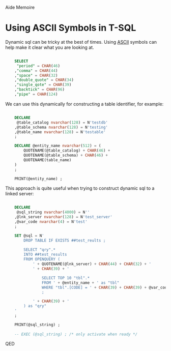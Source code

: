 Aide Memoire

Using ASCII Symbols in T-SQL 
============================ 

Dynamic sql can be tricky at the best of times. Using [ASCII](https://www.asciitable.com) symbols can help make it clear what you are looking at. 

```sql 

    SELECT 
     "period" = CHAR(46) 
    ,"comma" = CHAR(44) 
    ,"space" = CHAR(32)
    ,"double_quote" = CHAR(34) 
    ,"single_qote" = CHAR(39) 
    ,"backtick" = CHAR(96) 
    ,"pipe" = CHAR(124) 

``` 

We can use this dynamically for constructing a table identifier, for example: 

```sql 

    DECLARE 
     @table_catalog nvarchar(128) = N'testdb' 
    ,@table_schema nvarchar(128) = N'testing' 
    ,@table_name nvarchar(128) = N'testable' 
    ; 

    DECLARE @entity_name nvarchar(512) = (
        QUOTENAME(@table_catalog) + CHAR(46) + 
        QUOTENAME(@table_schema) + CHAR(46) + 
        QUOTENAME(table_name) 
    ) 
    ; 

    PRINT(@entity_name) ; 

``` 

This approach is quite useful when trying to construct dynamic sql to a linked server: 

```sql 

    DECLARE 
     @sql_string nvarchar(4000) = N'' 
    ,@lnk_server nvarchar(128) = N'test_server' 
    ,@var_code nvarchar(4) = N'test' 
    ; 

    SET @sql = N' 
        DROP TABLE IF EXISTS ##test_reults ; 
        
        SELECT "qry".* 
        INTO ##test_results 
        FROM OPENQUERY ( 
            ' + QUOTENAME(@lnk_server) + CHAR(44) + CHAR(32) + ' 
            ' + CHAR(39) + ' 

                SELECT TOP 10 "tbl".* 
                FROM ' + @entity_name + ' as "tbl" 
                WHERE "tbl".[CODE] = ' + CHAR(39) + CHAR(39) + @var_code  + CHAR(39) + ' 
                ; 

            ' + CHAR(39) + ' 
        ) as "qry" 
    ' 
    ; 

    PRINT(@sql_string) ; 
    
    -- EXEC (@sql_string) ; /* only activate when ready */ 

``` 


QED 

